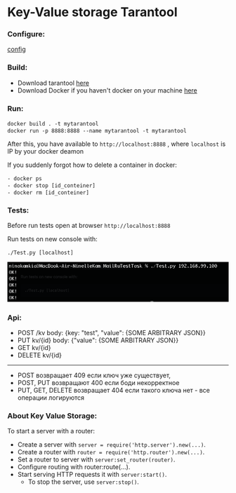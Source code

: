 # Key-Value storage Tarantool

### Configure:
[config](https://github.com/tarantool/http)

### Build:
- Download tarantool [here](https://www.tarantool.io/ru/)
- Download Docker if you haven't docker on your machine [here](https://www.docker.com/products/docker-desktop)

### Run:
```
docker build . -t mytarantool
docker run -p 8888:8888 --name mytarantool -t mytarantool
```
After this, you have available to `http://localhost:8888` , where `localhost` is IP by your docker deamon

If you suddenly forgot how to delete a container in docker:
```
- docker ps
- docker stop [id_conteiner]
- docker rm [id_conteiner]
```

### Tests:
Before run tests open at browser `http://localhost:8888`

Run tests on new console with:
```
./Test.py [localhost]
```
![alt text](screen.png)​

### Api:
- POST /kv body: {key: "test", "value": {SOME ARBITRARY JSON}}
- PUT kv/{id} body: {"value": {SOME ARBITRARY JSON}}
- GET kv/{id}
- DELETE kv/{id}

-----------------------------------------------------------------------------

- POST возвращает 409 если ключ уже существует,
- POST, PUT возвращают 400 если боди некорректное
- PUT, GET, DELETE возвращает 404 если такого ключа нет - все операции логируются

### About Key Value Storage:
To start a server with a router:

- Create a server with `server = require('http.server').new(...)`.
- Create a router with `router = require('http.router').new(...)`.
- Set a router to server with `server:set_router(router)`.
- Configure routing with router:route(...).
- Start serving HTTP requests it with `server:start()`.
	- To stop the server, use `server:stop()`.